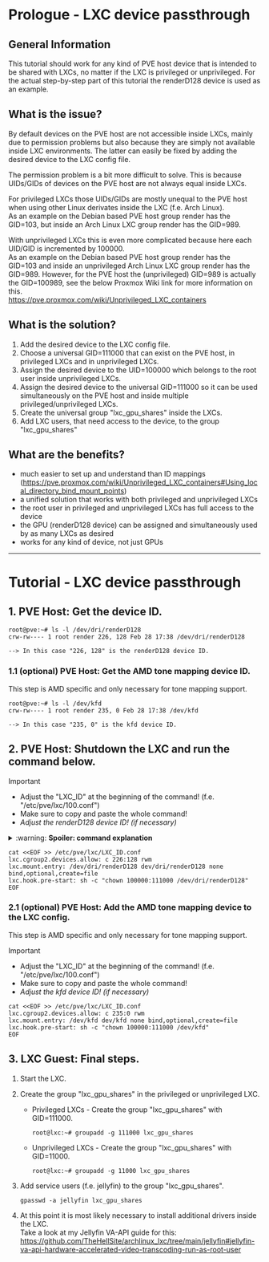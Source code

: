 # Prologue - LXC device passthrough

## General Information
This tutorial should work for any kind of PVE host device that is intended to be shared with LXCs, no matter if the LXC is privileged or unprivileged. For the actual step-by-step part of this tutorial the renderD128 device is used as an example.

## What is the issue?
By default devices on the PVE host are not accessible inside LXCs, mainly due to permission problems but also because they are simply not available inside LXC environments. The latter can easily be fixed by adding the desired device to the LXC config file.

The permission problem is a bit more difficult to solve. This is because UIDs/GIDs of devices on the PVE host are not always equal inside LXCs.

For privileged LXCs those UIDs/GIDs are mostly unequal to the PVE host when using other Linux derivates inside the LXC (f.e. Arch Linux).\
As an example on the Debian based PVE host group render has the GID=103, but inside an Arch Linux LXC group render has the GID=989.

With unprivileged LXCs this is even more complicated because here each UID/GID is incremented by 100000.\
As an example on the Debian based PVE host group render has the GID=103 and inside an unprivileged Arch Linux LXC group render has the GID=989. However, for the PVE host the (unprivileged) GID=989 is actually the GID=100989, see the below Proxmox Wiki link for more information on this.\
https://pve.proxmox.com/wiki/Unprivileged_LXC_containers

## What is the solution?
1. Add the desired device to the LXC config file.
2. Choose a universal GID=111000 that can exist on the PVE host, in privileged LXCs and in unprivileged LXCs.
3. Assign the desired device to the UID=100000 which belongs to the root user inside unprivileged LXCs.
4. Assign the desired device to the universal GID=111000 so it can be used simultaneously on the PVE host and inside multiple privileged/unprivileged LXCs.
5. Create the universal group "lxc_gpu_shares" inside the LXCs.
6. Add LXC users, that need access to the device, to the group "lxc_gpu_shares"

## What are the benefits?
- much easier to set up and understand than ID mappings (https://pve.proxmox.com/wiki/Unprivileged_LXC_containers#Using_local_directory_bind_mount_points)
- a unified solution that works with both privileged and unprivileged LXCs
- the root user in privileged and unprivileged LXCs has full access to the device
- the GPU (renderD128 device) can be assigned and simultaneously used by as many LXCs as desired
- works for any kind of device, not just GPUs

---

# Tutorial - LXC device passthrough

## 1. PVE Host: Get the device ID.
       
```
root@pve:~# ls -l /dev/dri/renderD128
crw-rw---- 1 root render 226, 128 Feb 28 17:38 /dev/dri/renderD128
  
--> In this case "226, 128" is the renderD128 device ID.
```

### 1.1 (optional) PVE Host: Get the AMD tone mapping device ID.

This step is AMD specific and only necessary for tone mapping support.

```
root@pve:~# ls -l /dev/kfd
crw-rw---- 1 root render 235, 0 Feb 28 17:38 /dev/kfd

--> In this case "235, 0" is the kfd device ID.
```

## 2. PVE Host: Shutdown the LXC and run the command below.

> [!IMPORTANT]
> - Adjust the "LXC_ID" at the beginning of the command! (f.e. "/etc/pve/lxc/100.conf")
> - Make sure to copy and paste the whole command!
> - *Adjust the renderD128 device ID! (if necessary)*

<details>
  <summary>:warning: <b>Spoiler: command explanation</b></summary>
  
  ```
  1. Append the lines between EOF to the LXC config file.
          cat <<EOF >> /etc/pve/lxc/LXC_ID.conf
          ...
          EOF
  2. Grant the LXC access to the renderD128 device of the PVE host.
          lxc.cgroup2.devices.allow: c 226:128 rwm
  3. Mount the renderD128 device inside the LXC.
          lxc.mount.entry: /dev/dri/renderD128 dev/dri/renderD128 none bind,optional,create=file
  4. Change the UID/GID of the renderD128 device on the PVE host, right before actually starting the LXC, to the UID/GID matching root:lxc_gpu_shares inside the LXC.
          lxc.hook.pre-start: sh -c "chown 100000:111000 /dev/dri/renderD128"
  ```
</details>

```
cat <<EOF >> /etc/pve/lxc/LXC_ID.conf
lxc.cgroup2.devices.allow: c 226:128 rwm
lxc.mount.entry: /dev/dri/renderD128 dev/dri/renderD128 none bind,optional,create=file
lxc.hook.pre-start: sh -c "chown 100000:111000 /dev/dri/renderD128"
EOF
```

### 2.1 (optional) PVE Host: Add the AMD tone mapping device to the LXC config.

This step is AMD specific and only necessary for tone mapping support.

> [!IMPORTANT]
> - Adjust the "LXC_ID" at the beginning of the command! (f.e. "/etc/pve/lxc/100.conf")
> - Make sure to copy and paste the whole command!
> - *Adjust the kfd device ID! (if necessary)*

```
cat <<EOF >> /etc/pve/lxc/LXC_ID.conf
lxc.cgroup2.devices.allow: c 235:0 rwm
lxc.mount.entry: /dev/kfd dev/kfd none bind,optional,create=file
lxc.hook.pre-start: sh -c "chown 100000:111000 /dev/kfd"
EOF
```

## 3. LXC Guest: Final steps.

1. Start the LXC.

2. Create the group "lxc_gpu_shares" in the privileged or unprivileged LXC.
   
   - Privileged LXCs - Create the group "lxc_gpu_shares" with GID=111000.
      
      ```
      root@lxc:~# groupadd -g 111000 lxc_gpu_shares
      ```
   
   - Unprivileged LXCs - Create the group "lxc_gpu_shares" with GID=11000.
      
      ```
      root@lxc:~# groupadd -g 11000 lxc_gpu_shares
      ```

3. Add service users (f.e. jellyfin) to the group "lxc_gpu_shares".
   
   ```
   gpasswd -a jellyfin lxc_gpu_shares
   ```

4. At this point it is most likely necessary to install additional drivers inside the LXC.\
Take a look at my Jellyfin VA-API guide for this: https://github.com/TheHellSite/archlinux_lxc/tree/main/jellyfin#jellyfin-va-api-hardware-accelerated-video-transcoding-run-as-root-user
